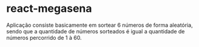 # react-megasena
Aplicação consiste basicamente em sortear 6 números de forma aleatória, sendo que a quantidade de números sorteados é igual a quantidade de números percorrido de 1 à 60.

